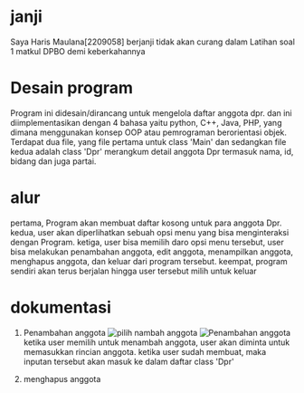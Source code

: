 # janji #
Saya Haris Maulana[2209058] berjanji tidak akan curang dalam Latihan soal 1 matkul DPBO demi keberkahannya

# Desain program #
Program ini didesain/dirancang untuk mengelola daftar anggota dpr. dan ini diimplementasikan dengan 4 bahasa yaitu python, C++, Java, PHP, yang dimana menggunakan konsep OOP atau pemrograman berorientasi objek. Terdapat dua file, yang file pertama untuk class 'Main' dan sedangkan file kedua adalah class 'Dpr' merangkum detail anggota Dpr termasuk nama, id, bidang dan juga partai.

# alur #
pertama, Program akan membuat daftar kosong untuk para anggota Dpr.
kedua, user akan diperlihatkan sebuah opsi menu yang bisa menginteraksi dengan Program.
ketiga, user bisa memilih daro opsi menu tersebut, user bisa melakukan penambahan anggota, edit anggota, menampilkan anggota, menghapus anggota, dan keluar dari program tersebut.
keempat, program sendiri akan terus berjalan hingga user tersebut milih untuk keluar

# dokumentasi #
1. Penambahan anggota
![pilih nambah anggota](https://github.com/harismln22/LP1DPBO2024C1/assets/159020670/4fb3e8ef-d661-4b0e-a9b0-670bc67c38cf)
![Penambahan anggota](https://github.com/harismln22/LP1DPBO2024C1/assets/159020670/d0b941ff-b8de-4312-a20a-85ddf91e1a95)
ketika user memilih untuk menambah anggota, user akan diminta untuk memasukkan rincian anggota. ketika user sudah membuat, maka inputan tersebut akan masuk ke dalam daftar class 'Dpr'

2. menghapus anggota
